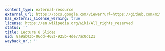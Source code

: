 ```yaml
---
content_type: external-resource
external_url: https://docs.google.com/viewer?url=https://github.com/mitmath/6S083/raw/master/lectures/08.%20Continuous%20random%20variables.pdf
has_external_license_warning: true
license: https://en.wikipedia.org/wiki/All_rights_reserved
status: ''
title: Lecture 8 Slides
uid: 8a9ab03b-06dd-4026-925b-4de77ac0d121
wayback_url: ''
---
```

